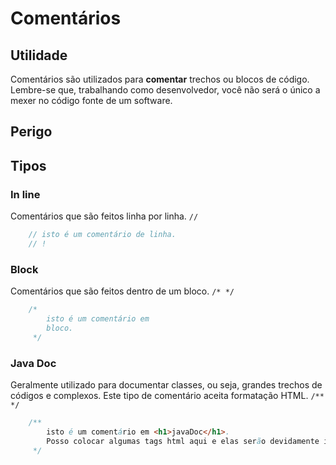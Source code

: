# Comentários

## Utilidade
Comentários são utilizados para __comentar__ trechos ou blocos de código.
Lembre-se que, trabalhando como desenvolvedor, você não será o único a mexer
no código fonte de um software. 

## Perigo

## Tipos

### In line
Comentários que são feitos linha por linha. `//`
```java
    // isto é um comentário de linha.
    // !  
```

### Block
Comentários que são feitos dentro de um bloco. `/* */`
```java
    /* 
        isto é um comentário em
        bloco.
     */
```

### Java Doc 
Geralmente utilizado para documentar classes, ou seja, grandes trechos de códigos
e complexos. Este tipo de comentário aceita formatação HTML. `/** */`
```java
    /** 
        isto é um comentário em <h1>javaDoc</h1>.
        Posso colocar algumas tags html aqui e elas serão devidamente interpretadas.
     */
```